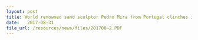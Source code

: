 ```yaml
---
layout: post
title: World renowned sand sculptor Pedro Mira from Portugal clinches inaugural Sentosa International Sand Sculpting Championship
date:   2017-08-31
file_url: /resources/news/files/201708~2.PDF
---
```

